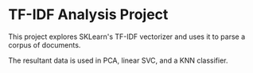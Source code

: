 # TF-IDF Analysis Project

This project explores SKLearn's TF-IDF vectorizer and uses it to parse a corpus of documents.  

The resultant data is used in PCA, linear SVC, and a KNN classifier.  
